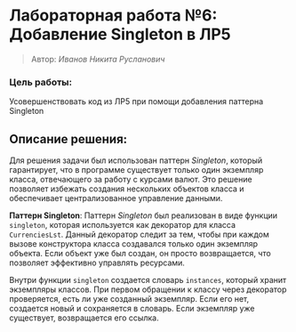 # Лабораторная работа №6: Добавление Singleton в ЛР5
> Автор: *Иванов Никита Русланович*

### Цель работы:
Усовершенствовать код из ЛР5 при помощи добавления паттерна Singleton

## Описание решения:

Для решения задачи был использован паттерн *Singleton*, который гарантирует, что в программе существует только один экземпляр класса, отвечающего за работу с курсами валют. Это решение позволяет избежать создания нескольких объектов класса и обеспечивает централизованное управление данными.

**Паттерн Singleton**: 
   Паттерн *Singleton* был реализован в виде функции `singleton`, которая используется как декоратор для класса `CurrenciesLst`. Данный декоратор следит за тем, чтобы при каждом вызове конструктора класса создавался только один экземпляр объекта. Если объект уже был создан, он просто возвращается, что позволяет эффективно управлять ресурсами.

   Внутри функции `singleton` создается словарь `instances`, который хранит экземпляры классов. При первом обращении к классу через декоратор проверяется, есть ли уже созданный экземпляр. Если его нет, создается новый и сохраняется в словарь. Если экземпляр уже существует, возвращается его ссылка.
